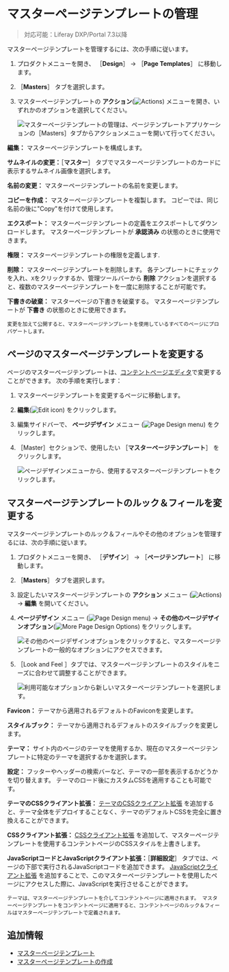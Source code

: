 # マスターページテンプレートの管理

> 対応可能：Liferay DXP/Portal 7.3以降

マスターページテンプレートを管理するには、次の手順に従います。

1. プロダクトメニューを開き、 ［**Design**］ &rarr; ［**Page Templates**］ に移動します。
1. ［**Masters**］ タブを選択します。
1. マスターページテンプレートの **アクション**(![Actions](./../../../images/icon-actions.png)) メニューを開き、いずれかのオプションを選択してください。

    ![マスターページテンプレートの管理は、ページテンプレートアプリケーションの［Masters］タブからアクションメニューを開いて行ってください。](./managing-master-page-templates/images/01.png)

**編集：** マスターページテンプレートを構成します。

**サムネイルの変更：**［**マスター**］ タブでマスターページテンプレートのカードに表示するサムネイル画像を選択します。

**名前の変更：** マスターページテンプレートの名前を変更します。

**コピーを作成：** マスターページテンプレートを複製します。 コピーでは、同じ名前の後に"Copy"を付けて使用します。

**エクスポート：** マスターページテンプレートの定義をエクスポートしてダウンロードします。 マスターページテンプレートが **承認済み** の状態のときに使用できます。

**権限：** マスターページテンプレートの権限を定義します.

**削除：** マスターページテンプレートを削除します。 各テンプレートにチェックを入れ、`X`をクリックするか、管理ツールバーから **削除** アクションを選択すると、複数のマスターページテンプレートを一度に削除することが可能です。

**下書きの破棄：** マスターページの下書きを破棄する。 マスターページテンプレートが **下書き** の状態のときに使用できます。

```{note}
変更を加えて公開すると、マスターページテンプレートを使用しているすべてのページにプロパゲートします。
```

## ページのマスターページテンプレートを変更する

ページのマスターページテンプレートは、[コンテントページエディタ](../using-content-pages/content-page-editor-ui-reference.md)で変更することができます。 次の手順を実行します：

1. マスターページテンプレートを変更するページに移動します。
1. **編集**(![Edit icon](../../../images/icon-edit.png)) をクリックします。
1. 編集サイドバーで、 **ページデザイン** メニュー (![Page Design menu](../../../images/icon-format.png)) をクリックします。
1. ［Master］セクションで、使用したい ［**マスターページテンプレート**］ をクリックします。

   ![ページデザインメニューから、使用するマスターページテンプレートをクリックします。](./managing-master-page-templates/images/03.png)

## マスターページテンプレートのルック＆フィールを変更する

マスターページテンプレートのルック＆フィールやその他のオプションを管理するには、次の手順に従います。

1. プロダクトメニューを開き、 ［**デザイン**］ &rarr; ［**ページテンプレート**］ に移動します。

1. ［**Masters**］ タブを選択します。

1. 設定したいマスターページテンプレートの **アクション** メニュー (![Actions](./../../../images/icon-actions.png)) &rarr; **編集** を開いてください。

1. **ページデザイン** メニュー (![Page Design menu](../../../images/icon-format.png)) &rarr; **その他のページデザインオプション**(![More Page Design Options](../../../images/icon-cog3.png)) をクリックします。

   ![その他のページデザインオプションをクリックすると、マスターページテンプレートの一般的なオプションにアクセスできます。](./managing-master-page-templates/images/06.png)

1. ［Look and Feel ］タブでは、マスターページテンプレートのスタイルをニーズに合わせて調整することができます。

    ![利用可能なオプションから新しいマスターページテンプレートを選択します。](./managing-master-page-templates/images/05.png)

**Favicon：** テーマから適用されるデフォルトのFaviconを変更します。

**スタイルブック：** テーマから適用されるデフォルトのスタイルブックを変更します。

**テーマ：** サイト内のページのテーマを使用するか、現在のマスターページテンプレートに特定のテーマを選択するかを選択します。

**設定：** フッターやヘッダーの検索バーなど、テーマの一部を表示するかどうかを切り替えます。 テーマのロード後にカスタムCSSを適用することも可能です。

**テーマのCSSクライアント拡張：** [テーマのCSSクライアント拡張](../../../building-applications/client-extensions/front-end-client-extensions.md#theme-css-client-extensions) を追加すると、テーマ全体をデプロイすることなく、テーマのデフォルトCSSを完全に置き換えることができます。

**CSSクライアント拡張：** [CSSクライアント拡張](../../../building-applications/client-extensions/front-end-client-extensions.md#css-client-extensions) を追加して、マスターページテンプレートを使用するコンテントページのCSSスタイルを上書きします。

**JavaScriptコードとJavaScriptクライアント拡張：**［**詳細設定**］ タブでは、ページの下部で実行されるJavaScriptコードを追加できます。 [JavaScriptクライアント拡張](../../../building-applications/client-extensions/front-end-client-extensions.md#javascript-client-extensions) を追加することで、このマスターページテンプレートを使用したページにアクセスした際に、JavaScriptを実行させることができます。

```{note}
テーマは、マスターページテンプレートを介してコンテントページに適用されます。 マスターページテンプレートをコンテントページに適用すると、コンテントページのルック＆フィールはマスターページテンプレートで定義されます。
```

## 追加情報

- [マスターページテンプレート](./master-page-templates.md)
- [マスターページテンプレートの作成](./creating-a-master-page-template.md)
